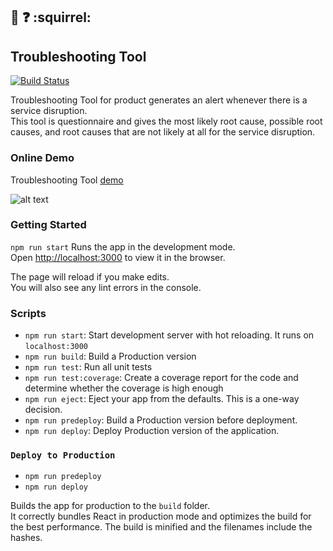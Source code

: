 ## :feet: :question: :squirrel:

## Troubleshooting Tool

[![Build Status](https://travis-ci.org/AhmadKabakibi/troubleshooting-tool.svg?branch=master)](https://travis-ci.org/AhmadKabakibi/troubleshooting-tool)

Troubleshooting Tool for product generates an alert whenever there is a service disruption.<br>
This tool is questionnaire and gives the most likely root cause, possible root causes,
and root causes that are not likely at all for the service disruption.

### Online Demo

Troubleshooting Tool [demo](https://ahmadkabakibi.github.io/troubleshooting-tool)

![alt text](
https://docs.google.com/drawings/d/e/2PACX-1vT1bxXPmuxcWvOxe1d5mTRpFOkEBepdk8f0NGm6cKgcEtb5bry4-jGtCxC0djMzQoqkXtInge1OU2Kz/pub?w=960&h=720)

### Getting Started

`npm run start` Runs the app in the development mode.<br>
Open [http://localhost:3000](http://localhost:3000) to view it in the browser.

The page will reload if you make edits.<br>
You will also see any lint errors in the console.

### Scripts

- `npm run start`: Start development server with hot reloading. It runs on `localhost:3000`
- `npm run build`: Build a Production version
- `npm run test`: Run all unit tests
- `npm run test:coverage`: Create a coverage report for the code and determine whether the coverage is high enough
- `npm run eject`: Eject your app from the defaults. This is a one-way decision.
- `npm run predeploy`: Build a Production version before deployment.
- `npm run deploy`: Deploy Production version of the application.

### `Deploy to Production`

- `npm run predeploy`
- `npm run deploy`

Builds the app for production to the `build` folder.<br>
It correctly bundles React in production mode and optimizes the build for the best performance.
The build is minified and the filenames include the hashes.<br>
